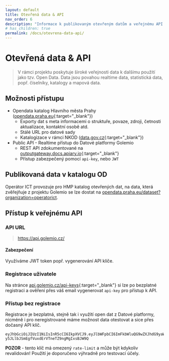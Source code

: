 ```yaml
---
layout: default
title: Otevřená data & API
nav_order: 6
description: "Informace k publikovaným otevřeným datům a veřejnému API."
# has_children: true
permalink: /docs/otevrena-data-api/
---
```


# Otevřená data & API

> V rámci projektu poskytuje široké veřejnosti data k dalšímu použití jako tzv. Open Data. Data jsou povahou realtime data, statistická data, popř. číselníky, katalogy a mapová data.

## Možnosti přístupu

- Opendata katalog Hlavního města Prahy ([opendata.praha.eu](http://opendata.praha.eu){:target="_blank"})
    - Exporty dat s meta informacemi o struktuře, povaze, zdroji, četnosti aktualizace, kontaktní osobě atd.
    - Stálé URL pro datové sady
    - Katalogizace v rámci NKOD ([data.gov.cz](//data.gov.cz){:target="_blank"})
- Public API - Realtime přístup do Datové platformy Golemio
    - REST API zdokumentované na [outputgateway.docs.apiary.io](//outputgateway.docs.apiary.io){:target="_blank"}
    - Přístup zabezpečený pomocí `api-key`, nebo `JWT`


## Publikovaná data v katalogu OD

Operátor ICT provozuje pro HMP katalog otevřených dat, na data, která zvěřejňuje z projektu Golemio se lze dostat na [opendata.praha.eu/dataset?organization=operatorict](http://opendata.praha.eu/dataset?organization=operatorict).

## Přístup k veřejnému API

### API URL

> https://api.golemio.cz/<ROUTES>

#### Zabezpečení

Využíváme JWT token popř. vygenerování API klíče.

### Registrace uživatele

Na stránce [api.golemio.cz/api-keys](//api.golemio.cz/api-keys){:target="_blank"} si lze po bezplatné registraci a ověření přes váš email vygenerovat `api-key` pro přístup k API.

### Přístup bez registrace

Registrace je bezplatná, stejně tak i využítí open dat z Datové platformy, nicméně i pro neregistrované máme možnost data otestovat a sice přes dočasný API klíč.

```
eyJhbGciOiJIUzI1NiIsInR5cCI6IkpXVCJ9.eyJlbWFpbCI6ImFkbWluQG9wZXJhdG9yaWN0LmN6IiwiaWQiOjIsIm5hbWUiOm51bGwsInN1cm5hbWUiOm51bGwsImlhdCI6MTU2MzM3MTk3NiwiZXhwIjoxMTU2MzM3MTk3NiwiaXNzIjoiZ29sZW1pbyIsImp0aSI6IjkzMzEzOWQ2LTk4YmEtNDcyMC05YWY2LWY3ZTM4Y2M2MTlhZiJ9.NAuRt-y5JLlbJSmEgfVuxdErVTneTZ9ngMgIxsBJW9Q
```
**POZOR** - tento klíč má omezený `rate-limit` a může být kdykoliv revalidován! Použití je doporučeno výhradně pro testovací účely.

<!-- ## Dokumentace datových sad

Pro úplnost zde uvádíme i některé z datových sad, u kterých je vhodné rozšířit dokumentaci nad rámec dokumentace v API Blueprint. Kliknutím na příslušnou podkategorii přejděte na detailní popis. -->